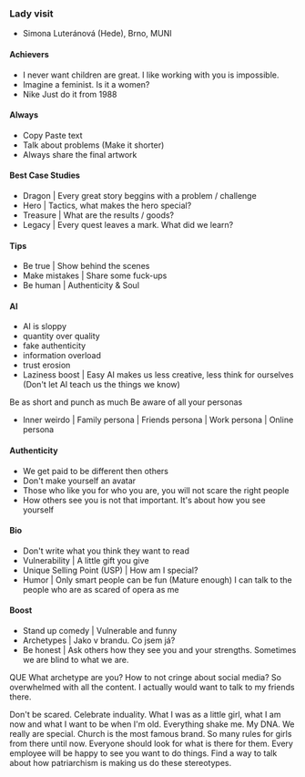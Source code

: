 ### Lady visit
- Simona Luteránová (Hede), Brno, MUNI

#### Achievers
- I never want children are great. I like working with you is impossible.
- Imagine a feminist. Is it a women?
- Nike Just do it from 1988

#### Always
- Copy Paste text
- Talk about problems (Make it shorter)
- Always share the final artwork

#### Best Case Studies
- Dragon | Every great story beggins with a problem / challenge
- Hero | Tactics, what makes the hero special?
- Treasure | What are the results / goods?
- Legacy | Every quest leaves a mark. What did we learn?

#### Tips
- Be true | Show behind the scenes
- Make mistakes | Share some fuck-ups
- Be human | Authenticity & Soul

#### AI
- AI is sloppy
- quantity over quality
- fake authenticity
- information overload
- trust erosion
- Laziness boost | Easy AI makes us less creative, less think for ourselves (Don't let AI teach us the things we know)

Be as short and punch as much
Be aware of all your personas
- Inner weirdo | Family persona | Friends persona | Work persona | Online persona

#### Authenticity
- We get paid to be different then others
- Don't make yourself an avatar
- Those who like you for who you are, you will not scare the right people
- How others see you is not that important. It's about how you see yourself

#### Bio
- Don't write what you think they want to read
- Vulnerability | A little gift you give
- Unique Selling Point (USP) | How am I special?
- Humor | Only smart people can be fun (Mature enough)
I can talk to the people who are as scared of opera as me

#### Boost
- Stand up comedy | Vulnerable and funny
- Archetypes | Jako v brandu. Co jsem já?
- Be honest | Ask others how they see you and your strengths. Sometimes we are blind to what we are.


QUE
What archetype are you?
How to not cringe about social media? So overwhelmed with all the content. I actually would want to talk to my friends there.

Don't be scared. Celebrate induality.
What I was as a little girl, what I am now and what I want to be when I'm old.
Everything shake me. My DNA. We really are special. 
Church is the most famous brand. So many rules for girls from there until now. Everyone should look for what is there for them.
Every employee will be happy to see you want to do things.
Find a way to talk about how patriarchism is making us do these stereotypes.

